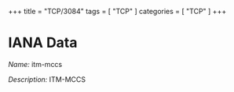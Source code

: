 +++
title = "TCP/3084"
tags = [ "TCP" ]
categories = [ "TCP" ]
+++

# IANA Data

_Name:_ itm-mccs

_Description:_ ITM-MCCS

